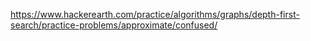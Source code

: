 https://www.hackerearth.com/practice/algorithms/graphs/depth-first-search/practice-problems/approximate/confused/

